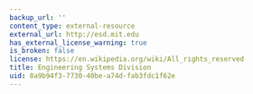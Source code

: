 ```yaml
---
backup_url: ''
content_type: external-resource
external_url: http://esd.mit.edu
has_external_license_warning: true
is_broken: false
license: https://en.wikipedia.org/wiki/All_rights_reserved
title: Engineering Systems Division
uid: 8a9b94f3-7730-40be-a74d-fab3fdc1f62e
---
```

